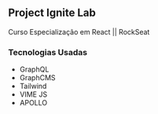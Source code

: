 ## Project Ignite Lab
Curso Especialização em React || RockSeat
### Tecnologias Usadas
* GraphQL
* GraphCMS
* Tailwind
* VIME JS
* APOLLO
